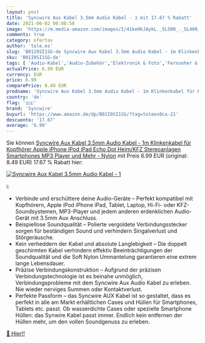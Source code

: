 ```yaml
---
layout: post
title: 'Syncwire Aux Kabel 3.5mm Audio Kabel - 1 mit 17.67 % Rabatt'
date: 2021-06-02 06:08:58
image: 'https://m.media-amazon.com/images/I/41keHkJAykL._SL500_._SL400_.jpg'
comments: true
category: ofertas
author: 'tole.es'
slug: 'B01I0SI1SG-de Syncwire Aux Kabel 3.5mm Audio Kabel - 1m Klinkenkabel für...'
sku: 'B01I0SI1SG-de'
tags: [ 'Audio-Kabel','Audio-Zubehör','Elektronik & Foto','Fernseher & Heimkino','Heimkino, TV & Video Zubehör','Hifi & Audio','Klinkenkabel','syncwire', ]
actualPrice: 6.99 EUR
currency: EUR
price: 6.99
comparePrice: 8.49 EUR
prodname: 'Syncwire Aux Kabel 3.5mm Audio Kabel - 1m Klinkenkabel für Kopfhörer  Apple iPhone iPod iPad  Echo Dot  Heim/KFZ Stereoanlagen  Smartphones  MP3 Player und Mehr - Nylon'
country: 'de'
flag: '🇩🇪'
brand: 'Syncwire'
buyurl: 'https://www.amazon.de/dp/B01I0SI1SG/?tag=tolees0ca-21'
descuento: '17.67'
average: '6.99'
---
```


Sie können [Syncwire Aux Kabel 3.5mm Audio Kabel - 1m Klinkenkabel für Kopfhörer  Apple iPhone iPod iPad  Echo Dot  Heim/KFZ Stereoanlagen  Smartphones  MP3 Player und Mehr - Nylon](https://www.amazon.de/dp/B01I0SI1SG/?tag=tolees0ca-21) mit Preis 6.99 EUR (original: 8.49 EUR) 17.67 % Rabatt hier:

[![Syncwire Aux Kabel 3.5mm Audio Kabel - 1](https://m.media-amazon.com/images/I/41keHkJAykL._SL500_._SL400_.jpg)](https://www.amazon.de/dp/B01I0SI1SG/?tag=tolees0ca-21)

ℹ️:

- Verbinde und erschüttere deine Audio-Geräte – Perfekt kompatibel mit Kopfhörern, Apple iPod iPhone iPad, Tablet, Laptop, Hi-Fi- oder KFZ-Soundsystemen, MP3-Player und jedem anderen erdenklichen Audio-Gerät mit 3.5mm Aux Anschluss.
- Beispiellose Soundqualität – Polierte vergoldete Verbindungsstecker sorgen für beständigen Sound und verhindern Singalverlust und Störgeräusche.
- Kein verheddern der Kabel und absolute Langlebigkeit – Die doppelt geschirmten Kabel verhindern effektiv Beeinträchtigungen der Soundqualität und die Soft Nylon Ummantelung garantieren eine extrem lange Lebensdauer.
- Präzise Verbindungskonstruktion – Aufgrund der präzisen Verbindungstechnologie ist es beinahe unmöglich, Verbindungsprobleme mit dem Syncwire Aux Audio Kabel zu erleben. Nie wieder nerviges Summen oder Kontaktverlust.
- Perfekte Passform – das Syncwire AUX Kabel ist so gestaltet, dass es perfekt in alle am Markt erhältlichen Cases und Hüllen für Smartphones, Tablets etc. passt. Ob wasserdichte Cases oder spezielle Smartphone Hüllen: das Synwire Kabel passt immer. Endlich kein entfernen der Hüllen mehr, um den vollen Soundgenuss zu erleben.

[🛒 Hier!!](https://www.amazon.de/dp/B01I0SI1SG/?tag=tolees0ca-21)
